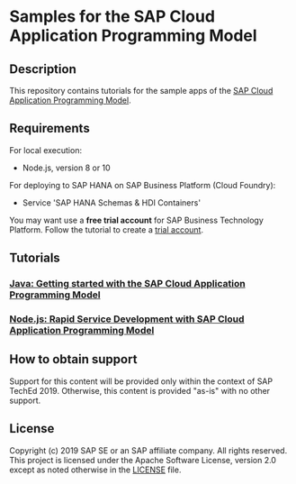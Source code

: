 # Samples for the SAP Cloud Application Programming Model
## Description

This repository contains tutorials for the sample apps of the [SAP Cloud Application Programming Model](https://cap.cloud.sap).

## Requirements

For local execution:
- Node.js, version 8 or 10

For deploying to SAP HANA on SAP Business Platform (Cloud Foundry):
- Service 'SAP HANA Schemas & HDI Containers'

You may want use a **free trial account** for SAP Business Technology Platform.  Follow the tutorial to create a [trial account](https://developers.sap.com/tutorials/hcp-create-trial-account.html).


## Tutorials


### [Java: Getting started with the SAP Cloud Application Programming Model](exercises-java/)

### [Node.js: Rapid Service Development with SAP Cloud Application Programming Model](exercises-node/)



## How to obtain support

Support for this content will be provided only within the context of SAP TechEd 2019. Otherwise, this content is provided "as-is" with no other support.

## License

Copyright (c) 2019 SAP SE or an SAP affiliate company. All rights reserved. This project is licensed under the Apache Software License, version 2.0 except as noted otherwise in the [LICENSE](LICENSES/Apache-2.0.txt) file.
